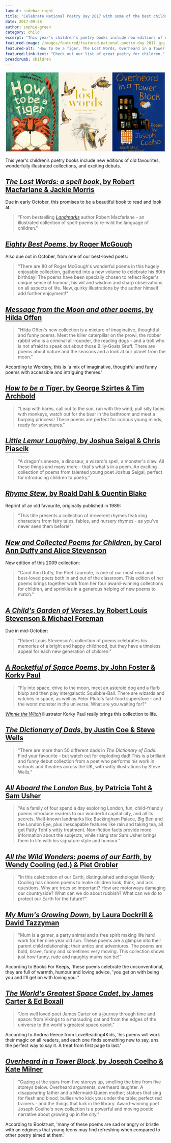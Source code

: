 ```yaml
---
layout: sidebar-right
title: "Celebrate National Poetry Day 2017 with some of the best children's poetry books of the year"
date: 2017-09-28
author: sophie-green
category: child
excerpt: "This year's children’s poetry books include new editions of old favourites, wonderfully illustrated collections, and exciting debuts."
featured-image: /images/featured/featured-national-poetry-day-2017.jpg
featured-alt: "How to be a Tiger, The Lost Words, Overheard in a Tower Block"
featured-link-text: "Check out our list of great poetry for children."
breadcrumb: children
---
```


![How to be a Tiger, The Lost Words, Overheard in a Tower Block](/images/featured/featured-national-poetry-day-2017.jpg)

This year's children’s poetry books include new editions of old favourites, wonderfully illustrated collections, and exciting debuts.

## [<cite>The Lost Words: a spell book</cite>, by Robert Macfarlane & Jackie Morris](https://suffolk.spydus.co.uk/cgi-bin/spydus.exe/ENQ/OPAC/BIBENQ?BRN=2257444)

Due in early October, this promises to be a beautiful book to read and look at:

> "From bestselling [<cite>Landmarks</cite>](https://suffolk.spydus.co.uk/cgi-bin/spydus.exe/ENQ/OPAC/BIBENQ?BRN=1956933) author Robert Macfarlane - an illustrated collection of spell-poems to re-wild the language of children."

## [<cite>Eighty Best Poems</cite>, by Roger McGough](https://suffolk.spydus.co.uk/cgi-bin/spydus.exe/ENQ/OPAC/BIBENQ?BRN=2254686)

Also due out in October, from one of our best-loved poets:

> "There are 80 of Roger McGough's wonderful poems in this hugely enjoyable collection, gathered into a new volume to celebrate his 80th birthday! The poems have been specially chosen to reflect Roger's unique sense of humour, his wit and wisdom and sharp observations on all aspects of life. New, quirky illustrations by the author himself add further enjoyment!"

## [<cite>Message from the Moon and other poems</cite>, by Hilda Offen](https://suffolk.spydus.co.uk/cgi-bin/spydus.exe/ENQ/OPAC/BIBENQ?BRN=2157215)

> "Hilda Offen's new collection is a mixture of imaginative, thoughtful and funny poems. Meet the killer caterpillar on the prowl, the robber rabbit who is a criminal all-rounder, the reading dogs - and a troll who is not afraid to speak out about those Billy-Goats Gruff. There are poems about nature and the seasons and a look at our planet from the moon."

According to Wordery, this is 'a mix of imaginative, thoughtful and funny poems with accessible and intriguing themes.'

## [<cite>How to be a Tiger</cite>, by George Szirtes & Tim Archbold](https://suffolk.spydus.co.uk/cgi-bin/spydus.exe/ENQ/OPAC/BIBENQ?BRN=2095046)

> "Leap with hares, call out to the sun, run with the wind, pull silly faces with monkeys, watch out for the bear in the bathroom and meet a burping princess! These poems are perfect for curious young minds, ready for adventures."

## [<cite>Little Lemur Laughing</cite>, by Joshua Seigal & Chris Piascik](https://suffolk.spydus.co.uk/cgi-bin/spydus.exe/ENQ/OPAC/BIBENQ?BRN=2114973)

> "A dragon's sneeze, a dinosaur, a wizard's spell, a monster's claw. All these things and many more - that's what's in a poem. An exciting collection of poems from talented young poet Joshua Seigal, perfect for introducing children to poetry."

## [<cite>Rhyme Stew</cite>, by Roald Dahl & Quentin Blake](https://suffolk.spydus.co.uk/cgi-bin/spydus.exe/ENQ/OPAC/BIBENQ?BRN=1926817)

Reprint of an old favourite, originally published in 1989:

> "This title presents a collection of irreverent rhymes featuring characters from fairy tales, fables, and nursery rhymes - as you've never seen them before!"

## [<cite>New and Collected Poems for Children</cite>, by Carol Ann Duffy and Alice Stevenson](https://suffolk.spydus.co.uk/cgi-bin/spydus.exe/ENQ/OPAC/BIBENQ?BRN=2124318)

New edition of this 2009 collection:

> "Carol Ann Duffy, the Poet Laureate, is one of our most read and best-loved poets both in and out of the classroom. This edition of her poems brings together work from her four award-winning collections for children, and sprinkles in a generous helping of new poems to match."

## [<cite>A Child's Garden of Verses</cite>, by Robert Louis Stevenson & Michael Foreman](https://suffolk.spydus.co.uk/cgi-bin/spydus.exe/ENQ/OPAC/BIBENQ?BRN=2207335)

Due in mid-October:

> "Robert Louis Stevenson's collection of poems celebrates his memories of a bright and happy childhood, but they have a timeless appeal for each new generation of children."

## [<cite>A Rocketful of Space Poems</cite>, by John Foster & Korky Paul](https://suffolk.spydus.co.uk/cgi-bin/spydus.exe/ENQ/OPAC/BIBENQ?BRN=2102130)

> "Fly into space, drive to the moon, meet an asteroid dog and a flurb blurp and then play intergalactic Squibble-Ball. There are wizards and witches in space, as well as Peter Pluto's fast-food superstore - and the worst monster in the universe. What are you waiting for?"

[<cite>Winnie the Witch</cite>](https://suffolk.spydus.co.uk/cgi-bin/spydus.exe/ENQ/OPAC/BIBENQ?BRN=2043331) illustrator Korky Paul really brings this collection to life.

## [<cite>The Dictionary of Dads</cite>, by Justin Coe & Steve Wells](https://suffolk.spydus.co.uk/cgi-bin/spydus.exe/ENQ/OPAC/BIBENQ?BRN=2144324)

> "There are more than 50 different dads in <cite>The Dictionary of Dads</cite>. Find your favourite - but watch out for exploding dad! This is a brilliant and funny debut collection from a poet who performs his work in schools and theatres across the UK, with witty illustrations by Steve Wells."

## [<cite>All Aboard the London Bus</cite>, by Patricia Toht & Sam Usher](https://suffolk.spydus.co.uk/cgi-bin/spydus.exe/ENQ/OPAC/BIBENQ?BRN=2151732)

> "As a family of four spend a day exploring London, fun, child-friendly poems introduce readers to our wonderful capital city, and all its secrets. Well-known landmarks like Buckingham Palace, Big Ben and the London Eye, plus inescapable features like rain and taking tea, all get Patty Toht's witty treatment. Non-fiction facts provide more information about the subjects, while rising star Sam Usher brings them to life with his signature style and humour."

## [<cite>All the Wild Wonders: poems of our Earth</cite>, by Wendy Cooling (ed.) & Piet Grobler](https://suffolk.spydus.co.uk/cgi-bin/spydus.exe/ENQ/OPAC/BIBENQ?BRN=2152325)

> "In this celebration of our Earth, distinguished anthologist Wendy Cooling has chosen poems to make children look, think, and ask questions. Why are trees so important? How are motorways damaging our countryside? What can we do about rubbish? What can we do to protect our Earth for the future?"

## [<cite>My Mum's Growing Down</cite>, by Laura Dockrill & David Tazzyman](https://suffolk.spydus.co.uk/cgi-bin/spydus.exe/ENQ/OPAC/BIBENQ?BRN=2185136)

> "Mum is a gamer, a party animal and a free spirit making life hard work for her nine year old son. These poems are a glimpse into their parent child relationship; their antics and adventures. The poems are bold, brave, funny and sometimes very moving. This collection shows just how funny, rude and naughty mums can be!"

According to Books For Keeps, 'these poems celebrate the unconventional, they are full of warmth, humour and loving advice, 'you get on with being you and I'll get on with loving you.''

## [<cite>The World's Greatest Space Cadet</cite>, by James Carter & Ed Boxall](https://suffolk.spydus.co.uk/cgi-bin/spydus.exe/ENQ/OPAC/BIBENQ?BRN=2082936)

> "Join well loved poet James Carter on a journey through time and space: from Vikings to a marauding cat and from the edges of the universe to the world's greatest space cadet."

According to Andrea Reece from LoveReading4Kids, 'his poems will work their magic on all readers, and each one finds something new to say, ans the perfect way to say it. A treat from first page to last.'

## [<cite>Overheard in a Tower Block</cite>, by Joseph Coelho & Kate Milner](https://suffolk.spydus.co.uk/cgi-bin/spydus.exe/ENQ/OPAC/BIBENQ?BRN=2168959)

> "Gazing at the stars from five storeys up, smelling the bins from five storeys below. Overheard arguments, overheard laughter. A disappearing father and a Mermaid-Queen mother; statues that sing for flesh and blood; bullies who kick you under the table; perfect red trainers - and the things that lurk in the library. Award-winning poet Joseph Coelho's new collection is a powerful and moving poetic narrative about growing up in the city."

According to Booktrust, 'many of these poems are sad or angry or bristle with an edginess that young teens may find refreshing when compared to other poetry aimed at them.'

